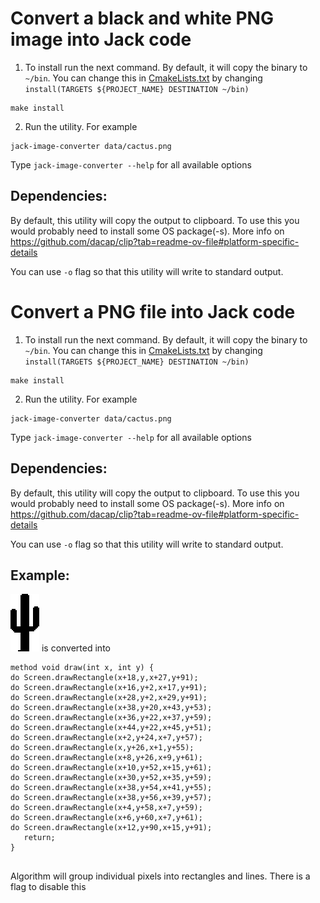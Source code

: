 # Convert a black and white PNG image into Jack code
1) To install run the next command. By default, it will copy the binary to `~/bin`. 
You can change this in [CmakeLists.txt](CMakeLists.txt) by changing `install(TARGETS ${PROJECT_NAME} DESTINATION ~/bin)` 
```shell
make install
```
2) Run the utility. For example 
```shell
jack-image-converter data/cactus.png
```
Type `jack-image-converter --help` for all available options
## Dependencies:
By default, this utility will copy the output to clipboard. To use this you would probably need to install some OS package(-s).
More info on https://github.com/dacap/clip?tab=readme-ov-file#platform-specific-details

You can use `-o` flag so  that this utility will write to standard output.

# Convert a PNG file into Jack code
1) To install run the next command. By default, it will copy the binary to `~/bin`. 
You can change this in [CmakeLists.txt](CMakeLists.txt) by changing `install(TARGETS ${PROJECT_NAME} DESTINATION ~/bin)` 
```shell
make install
```
2) Run the utility. For example 
```shell
jack-image-converter data/cactus.png
```
Type `jack-image-converter --help` for all available options
## Dependencies:
By default, this utility will copy the output to clipboard. To use this you would probably need to install some OS package(-s).
More info on https://github.com/dacap/clip?tab=readme-ov-file#platform-specific-details

You can use `-o` flag so  that this utility will write to standard output.

## Example:

![alt text](data/cactus.png) is converted into 

```text
method void draw(int x, int y) {
do Screen.drawRectangle(x+18,y,x+27,y+91);
do Screen.drawRectangle(x+16,y+2,x+17,y+91);
do Screen.drawRectangle(x+28,y+2,x+29,y+91);
do Screen.drawRectangle(x+38,y+20,x+43,y+53);
do Screen.drawRectangle(x+36,y+22,x+37,y+59);
do Screen.drawRectangle(x+44,y+22,x+45,y+51);
do Screen.drawRectangle(x+2,y+24,x+7,y+57);
do Screen.drawRectangle(x,y+26,x+1,y+55);
do Screen.drawRectangle(x+8,y+26,x+9,y+61);
do Screen.drawRectangle(x+10,y+52,x+15,y+61);
do Screen.drawRectangle(x+30,y+52,x+35,y+59);
do Screen.drawRectangle(x+38,y+54,x+41,y+55);
do Screen.drawRectangle(x+38,y+56,x+39,y+57);
do Screen.drawRectangle(x+4,y+58,x+7,y+59);
do Screen.drawRectangle(x+6,y+60,x+7,y+61);
do Screen.drawRectangle(x+12,y+90,x+15,y+91);
   return;
}
    
```

Algorithm will group individual pixels into rectangles and lines. There is a flag to disable this